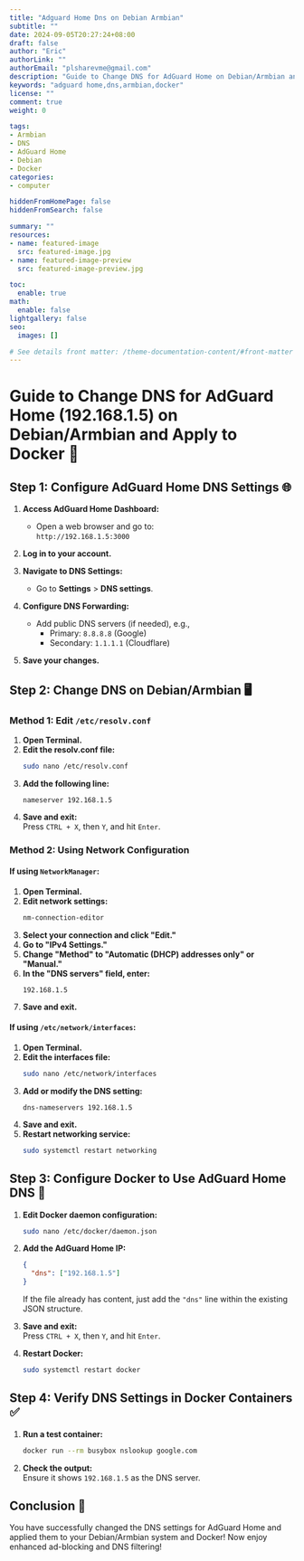 ```yaml
---
title: "Adguard Home Dns on Debian Armbian"
subtitle: ""
date: 2024-09-05T20:27:24+08:00
draft: false
author: "Eric"
authorLink: ""
authorEmail: "plsharevme@gmail.com"
description: "Guide to Change DNS for AdGuard Home on Debian/Armbian and Apply to Docker"
keywords: "adguard home,dns,armbian,docker"
license: ""
comment: true
weight: 0

tags:
- Armbian
- DNS
- AdGuard Home
- Debian
- Docker
categories:
- computer

hiddenFromHomePage: false
hiddenFromSearch: false

summary: ""
resources:
- name: featured-image
  src: featured-image.jpg
- name: featured-image-preview
  src: featured-image-preview.jpg

toc:
  enable: true
math:
  enable: false
lightgallery: false
seo:
  images: []

# See details front matter: /theme-documentation-content/#front-matter
---
```

# Guide to Change DNS for AdGuard Home (192.168.1.5) on Debian/Armbian and Apply to Docker 🐋

## Step 1: Configure AdGuard Home DNS Settings 🌐

1. **Access AdGuard Home Dashboard:**
   - Open a web browser and go to:  
     `http://192.168.1.5:3000`

2. **Log in to your account.**

3. **Navigate to DNS Settings:**
   - Go to **Settings** > **DNS settings**.

4. **Configure DNS Forwarding:**
   - Add public DNS servers (if needed), e.g.,  
     - Primary: `8.8.8.8` (Google)  
     - Secondary: `1.1.1.1` (Cloudflare)  

5. **Save your changes.**

## Step 2: Change DNS on Debian/Armbian 🖥️

### Method 1: Edit `/etc/resolv.conf`

1. **Open Terminal.**
2. **Edit the resolv.conf file:**
   ```bash
   sudo nano /etc/resolv.conf
   ```
3. **Add the following line:**
   ```plaintext
   nameserver 192.168.1.5
   ```
4. **Save and exit:**  
   Press `CTRL + X`, then `Y`, and hit `Enter`.

### Method 2: Using Network Configuration

#### If using `NetworkManager`:

1. **Open Terminal.**
2. **Edit network settings:**
   ```bash
   nm-connection-editor
   ```
3. **Select your connection and click "Edit."**
4. **Go to "IPv4 Settings."**
5. **Change "Method" to "Automatic (DHCP) addresses only" or "Manual."**
6. **In the "DNS servers" field, enter:**
   ```plaintext
   192.168.1.5
   ```
7. **Save and exit.**

#### If using `/etc/network/interfaces`:

1. **Open Terminal.**
2. **Edit the interfaces file:**
   ```bash
   sudo nano /etc/network/interfaces
   ```
3. **Add or modify the DNS setting:**
   ```plaintext
   dns-nameservers 192.168.1.5
   ```
4. **Save and exit.**
5. **Restart networking service:**
   ```bash
   sudo systemctl restart networking
   ```

## Step 3: Configure Docker to Use AdGuard Home DNS 🐳

1. **Edit Docker daemon configuration:**
   ```bash
   sudo nano /etc/docker/daemon.json
   ```
2. **Add the AdGuard Home IP:**
   ```json
   {
     "dns": ["192.168.1.5"]
   }
   ```
   If the file already has content, just add the `"dns"` line within the existing JSON structure.

3. **Save and exit:**  
   Press `CTRL + X`, then `Y`, and hit `Enter`.

4. **Restart Docker:**
   ```bash
   sudo systemctl restart docker
   ```

## Step 4: Verify DNS Settings in Docker Containers ✅

1. **Run a test container:**
   ```bash
   docker run --rm busybox nslookup google.com
   ```
2. **Check the output:**  
   Ensure it shows `192.168.1.5` as the DNS server.

## Conclusion 🎉

You have successfully changed the DNS settings for AdGuard Home and applied them to your Debian/Armbian system and Docker! Now enjoy enhanced ad-blocking and DNS filtering!
<!--more-->
